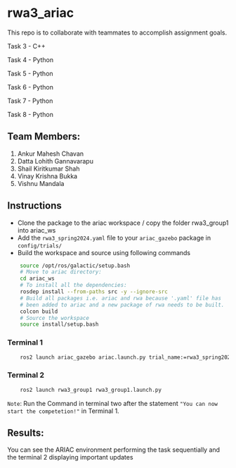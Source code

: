 # rwa3_ariac
This repo is to collaborate with teammates to accomplish assignment goals.

Task 3 - C++

Task 4 - Python

Task 5 - Python

Task 6 - Python

Task 7 - Python

Task 8 - Python
## Team Members:

1. Ankur Mahesh Chavan 
2. Datta Lohith Gannavarapu 
3. Shail Kiritkumar Shah
4. Vinay Krishna Bukka
5. Vishnu Mandala
## Instructions

- Clone the package to the ariac workspace / copy the folder rwa3_group1 into ariac_ws
- Add the `rwa3_spring2024.yaml` file to your `ariac_gazebo` package in `config/trials/`
- Build the workspace and source using following commands
```bash
    source /opt/ros/galactic/setup.bash
    # Move to ariac directory:
    cd ariac_ws 
    # To install all the dependencies:
    rosdep install --from-paths src -y --ignore-src
    # Build all packages i.e. ariac and rwa because '.yaml' file has 
    # been added to ariac and a new package of rwa needs to be built.
    colcon build 
    # Source the workspace
    source install/setup.bash
```
### Terminal 1
```bash
    ros2 launch ariac_gazebo ariac.launch.py trial_name:=rwa3_spring2024
```
### Terminal 2
```bash
    ros2 launch rwa3_group1 rwa3_group1.launch.py
```

`Note`: Run the Command in terminal two after the statement `"You can now start the competetion!"` in Terminal 1.

## Results: 
You can see the ARIAC environment performing the task sequentially and the terminal 2 displaying important updates